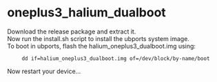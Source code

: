 # oneplus3_halium_dualboot

Download the release package and extract it.\
Now run the install.sh script to install the ubports system image.\
To boot in ubports, flash the halium_oneplus3_dualboot.img using:
<p align="center">
  <code>dd if=halium_oneplus3_dualboot.img of=/dev/block/by-name/boot</code>
</p>
Now restart your device...
